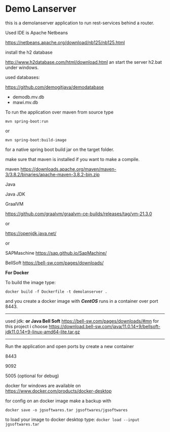 Demo Lanserver
============================================================



this is a demolanserver application to 
run rest-services behind a router.



Used IDE is Apache Netbeans

https://netbeans.apache.org/download/nb125/nb125.html






install the h2 database

http://www.h2database.com/html/download.html
an start the server h2.bat under windows.



used databases:

https://github.com/demogitjava/demodatabase

- demodb.mv.db
- mawi.mv.db





To run the application over maven from source type

`mvn spring-boot:run`

or

`mvn spring-boot:build-image`

for a native spring boot build jar on the target folder.


make sure that maven is installed if you want to make a compile.

maven
https://downloads.apache.org/maven/maven-3/3.8.2/binaries/apache-maven-3.8.2-bin.zip



Java 

Java JDK

GraalVM

https://github.com/graalvm/graalvm-ce-builds/releases/tag/vm-21.3.0

or

https://openjdk.java.net/

or

SAPMaschine
https://sap.github.io/SapMachine/

BellSoft
https://bell-sw.com/pages/downloads/



**For Docker** 

To build the image type:

`docker build -f Dockerfile -t demolanserver .`

and you create a docker image with ***CentOS*** 
runs in a container over port 8443.


----------------------------------------------

used jdk:
**or Java Bell Soft**
https://bell-sw.com/pages/downloads/#mn
for this project i choose https://download.bell-sw.com/java/11.0.14+9/bellsoft-jdk11.0.14+9-linux-amd64-lite.tar.gz

----------------------------------------------



Run the application and open ports by create a new container

8443

9092

5005 (optional for debug)



docker for windows are available on
https://www.docker.com/products/docker-desktop

for config on an docker image make a backup with

`docker save -o jgsoftwares.tar jgsoftwares/jgsoftwares`


to load your image to docker desktop type:
`docker load --input jgsoftwares.tar`

